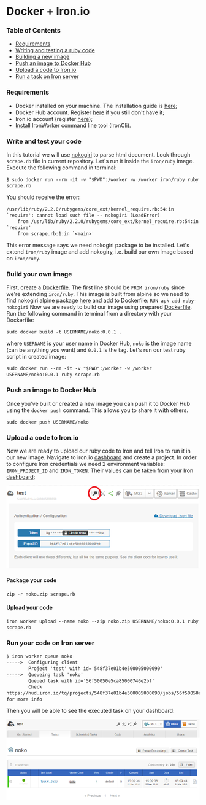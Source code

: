 # Docker + Iron.io
### Table of Contents

- [Requirements](#requirements)
- [Writing and testing a ruby code](#code)
- [Building a new image](#image)
- [Push an image to Docker Hub](#push)
- [Upload a code to Iron.io](#upload)
- [Run a task on Iron server](#queue)

<a id="requirements"></a>
### Requirements
 - Docker installed on your machine. The installation guide is [here](https://docs.docker.com/engine/installation);
 - Docker Hub account. Register [here](https://hub.docker.com/register) if you still don't have it;
 - Iron.io account (register [here](https://hud.iron.io));
 - [Install](http://dev.iron.io/worker/cli/#installing) IronWorker command line tool (IronCli).
 
<a id="code"></a>
### Write and test your code
In this tutorial we will use [nokogiri](http://www.nokogiri.org/) to parse html document. Look through `scrape.rb` file in current repository. Let's run it inside the `iron/ruby` image. Execute the following command in terminal:
```
$ sudo docker run --rm -it -v "$PWD":/worker -w /worker iron/ruby ruby scrape.rb
```
You should receive the error:
```
/usr/lib/ruby/2.2.0/rubygems/core_ext/kernel_require.rb:54:in `require': cannot load such file -- nokogiri (LoadError)
	from /usr/lib/ruby/2.2.0/rubygems/core_ext/kernel_require.rb:54:in `require'
	from scrape.rb:1:in `<main>'
```
This error message says we need nokogiri package to be installed. Let's extend `iron/ruby` image and add nokogiry, i.e. build our own image based on `iron/ruby`.

<a id="image"></a>
### Build your own image
First, create a [Dockerfile](https://github.com/aliklit/iron-docker/blob/master/Dockerfile). The first line should be `FROM iron/ruby` since we're extending `iron/ruby`. This image is built from alpine so we need to find nokogiri alpine package [here](https://pkgs.alpinelinux.org/packages?name=%25nokogiri%25&repo=all&arch=x86_64&maintainer=all) and add to Dockerfile:
`RUN apk add ruby-nokogiri`
Now we are ready to build our image using prepared [Dockerfile](https://github.com/aliklit/iron-docker/blob/master/Dockerfile). Run the following command in terminal from a directory with your Dockerfile:
```
sudo docker build -t USERNAME/noko:0.0.1 .
```
where `USERNAME` is your user name in Docker Hub, `noko` is the image name (can be anything you want) and `0.0.1` is the tag.
Let's run our test ruby script in created image:
```
sudo docker run --rm -it -v "$PWD":/worker -w /worker USERNAME/noko:0.0.1 ruby scrape.rb
```

<a id="push"></a>
### Push an image to Docker Hub
Once you’ve built or created a new image you can push it to Docker Hub using the `docker push` command. This allows you to share it with others.
```
sudo docker push USERNAME/noko
```

<a id="upload"></a>
### Upload a code to Iron.io
Now we are ready to upload our ruby code to Iron and tell Iron to run it in our new image.
Navigate to iron.io [dashboard](https://hud.iron.io/dashboard) and create a project. In order to configure Iron credentials we need 2 environment variables: `IRON_PROJECT_ID` and `IRON_TOKEN`. Their values can be taken from your Iron [dashboard](https://hud.iron.io/dashboard):

![credentials](/credentials.png)

<a id="package"></a>
#### Package your code
```
zip -r noko.zip scrape.rb
```

<a id="upload_command"></a>
#### Upload your code
```
iron worker upload --name noko --zip noko.zip USERNAME/noko:0.0.1 ruby scrape.rb
```

<a id="queue"></a>
### Run your code on Iron server
```
$ iron worker queue noko
----->  Configuring client
        Project 'test' with id='548f37e01b4e500005000090'
----->  Queueing task 'noko'
        Queued task with id='56f50050e5ca85000746e2bf'
        Check https://hud.iron.io/tq/projects/548f37e01b4e500005000090/jobs/56f50050e5ca85000746e2bf for more info
```

Then you will be able to see the executed task on your dashboard:

![completed task](/task.png)
